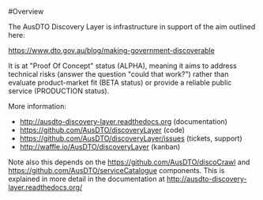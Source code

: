 #Overview

The AusDTO Discovery Layer is infrastructure in support of the aim outlined here:

https://www.dto.gov.au/blog/making-government-discoverable

It is at "Proof Of Concept" status (ALPHA), meaning it aims to address technical risks (answer the question "could that work?") rather than evaluate product-market fit (BETA status) or provide a reliable public service (PRODUCTION status).

More information:
 * http://ausdto-discovery-layer.readthedocs.org (documentation)
 * https://github.com/AusDTO/discoveryLayer (code)
 * https://github.com/AusDTO/discoveryLayer/issues (tickets, support)
 * http://waffle.io/AusDTO/discoveryLayer (kanban) 


Note also this depends on the https://github.com/AusDTO/discoCrawl and https://github.com/AusDTO/serviceCatalogue components. This is explained in more detail in the documentation at http://ausdto-discovery-layer.readthedocs.org/



